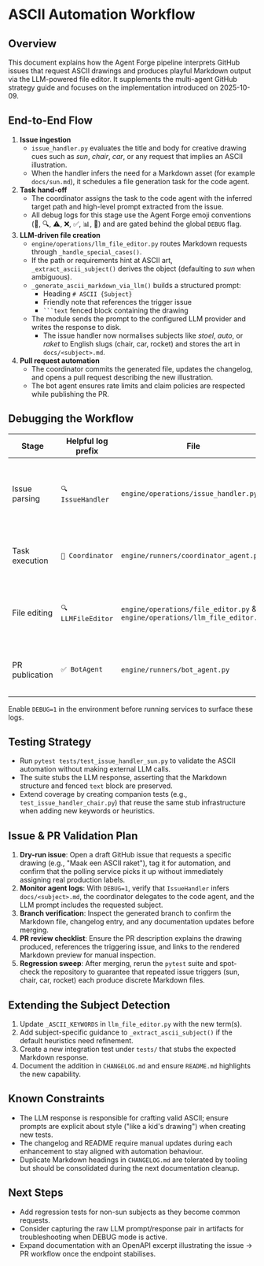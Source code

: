 # ASCII Automation Workflow

## Overview

This document explains how the Agent Forge pipeline interprets GitHub issues that request ASCII drawings and produces playful Markdown output via the LLM-powered file editor. It supplements the multi-agent GitHub strategy guide and focuses on the implementation introduced on 2025-10-09.

## End-to-End Flow

1. **Issue ingestion**
   - `issue_handler.py` evaluates the title and body for creative drawing cues such as *sun*, *chair*, *car*, or any request that implies an ASCII illustration.
   - When the handler infers the need for a Markdown asset (for example `docs/sun.md`), it schedules a file generation task for the code agent.
2. **Task hand-off**
   - The coordinator assigns the task to the code agent with the inferred target path and high-level prompt extracted from the issue.
   - All debug logs for this stage use the Agent Forge emoji conventions (🐛, 🔍, ⚠️, ❌, ✅, 📊, 🔧) and are gated behind the global `DEBUG` flag.
3. **LLM-driven file creation**
   - `engine/operations/llm_file_editor.py` routes Markdown requests through `_handle_special_cases()`.
   - If the path or requirements hint at ASCII art, `_extract_ascii_subject()` derives the object (defaulting to *sun* when ambiguous).
   - `_generate_ascii_markdown_via_llm()` builds a structured prompt:
     - Heading `# ASCII {Subject}`
     - Friendly note that references the trigger issue
     - ` ```text ` fenced block containing the drawing
   - The module sends the prompt to the configured LLM provider and writes the response to disk.
      - The issue handler now normalises subjects like *stoel*, *auto*, or *raket* to English slugs (chair, car, rocket) and stores the art in `docs/<subject>.md`.
4. **Pull request automation**
   - The coordinator commits the generated file, updates the changelog, and opens a pull request describing the new illustration.
   - The bot agent ensures rate limits and claim policies are respected while publishing the PR.

## Debugging the Workflow

| Stage | Helpful log prefix | File | Notes |
| --- | --- | --- | --- |
| Issue parsing | `🔍 IssueHandler` | `engine/operations/issue_handler.py` | Confirms detection of ASCII keywords and destination path |
| Task execution | `🐛 Coordinator` | `engine/runners/coordinator_agent.py` | Shows delegation to the code agent |
| File editing | `🔍 LLMFileEditor` | `engine/operations/file_editor.py` & `engine/operations/llm_file_editor.py` | Displays prompt payload and selected subject |
| PR publication | `✅ BotAgent` | `engine/runners/bot_agent.py` | Confirms branch creation and PR URL |

Enable `DEBUG=1` in the environment before running services to surface these logs.

## Testing Strategy

- Run `pytest tests/test_issue_handler_sun.py` to validate the ASCII automation without making external LLM calls.
- The suite stubs the LLM response, asserting that the Markdown structure and fenced `text` block are preserved.
- Extend coverage by creating companion tests (e.g., `test_issue_handler_chair.py`) that reuse the same stub infrastructure when adding new keywords or heuristics.

## Issue & PR Validation Plan

1. **Dry-run issue**: Open a draft GitHub issue that requests a specific drawing (e.g., "Maak een ASCII raket"), tag it for automation, and confirm that the polling service picks it up without immediately assigning real production labels.
2. **Monitor agent logs**: With `DEBUG=1`, verify that `IssueHandler` infers `docs/<subject>.md`, the coordinator delegates to the code agent, and the LLM prompt includes the requested subject.
3. **Branch verification**: Inspect the generated branch to confirm the Markdown file, changelog entry, and any documentation updates before merging.
4. **PR review checklist**: Ensure the PR description explains the drawing produced, references the triggering issue, and links to the rendered Markdown preview for manual inspection.
5. **Regression sweep**: After merging, rerun the `pytest` suite and spot-check the repository to guarantee that repeated issue triggers (sun, chair, car, rocket) each produce discrete Markdown files.

## Extending the Subject Detection

1. Update `_ASCII_KEYWORDS` in `llm_file_editor.py` with the new term(s).
2. Add subject-specific guidance to `_extract_ascii_subject()` if the default heuristics need refinement.
3. Create a new integration test under `tests/` that stubs the expected Markdown response.
4. Document the addition in `CHANGELOG.md` and ensure `README.md` highlights the new capability.

## Known Constraints

- The LLM response is responsible for crafting valid ASCII; ensure prompts are explicit about style ("like a kid's drawing") when creating new tests.
- The changelog and README require manual updates during each enhancement to stay aligned with automation behaviour.
- Duplicate Markdown headings in `CHANGELOG.md` are tolerated by tooling but should be consolidated during the next documentation cleanup.

## Next Steps

- Add regression tests for non-sun subjects as they become common requests.
- Consider capturing the raw LLM prompt/response pair in artifacts for troubleshooting when DEBUG mode is active.
- Expand documentation with an OpenAPI excerpt illustrating the issue → PR workflow once the endpoint stabilises.
